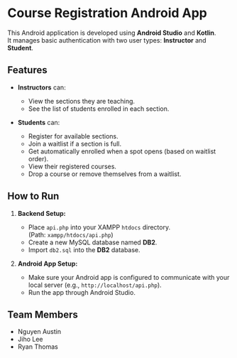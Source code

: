 # Course Registration Android App

This Android application is developed using **Android Studio** and **Kotlin**.  
It manages basic authentication with two user types: **Instructor** and **Student**.

## Features

- **Instructors** can:
  - View the sections they are teaching.
  - See the list of students enrolled in each section.

- **Students** can:
  - Register for available sections.
  - Join a waitlist if a section is full.
  - Get automatically enrolled when a spot opens (based on waitlist order).
  - View their registered courses.
  - Drop a course or remove themselves from a waitlist.

## How to Run

1. **Backend Setup:**
   - Place `api.php` into your XAMPP `htdocs` directory.  
     (Path: `xampp/htdocs/api.php`)
   - Create a new MySQL database named **DB2**.
   - Import `db2.sql` into the **DB2** database.

2. **Android App Setup:**
   - Make sure your Android app is configured to communicate with your local server (e.g., `http://localhost/api.php`).
   - Run the app through Android Studio.

## Team Members

- Nguyen Austin
- Jiho Lee
- Ryan Thomas
